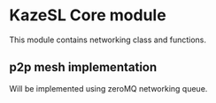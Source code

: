 # KazeSL Core module

This module contains networking class and functions.

## p2p mesh implementation

Will be implemented using zeroMQ networking queue.

